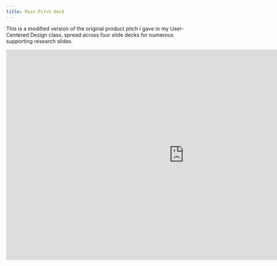 ```yaml
---
title: Main Pitch Deck
---
```


This is a modified version of the original product pitch I gave in my User-Centered Design class, spread across four slide decks for numerous supporting research slides. 

<iframe src="https://docs.google.com/presentation/d/e/2PACX-1vSbo0Uc8H_Yddcpd5j18f3Isq6VuoHtQzZ_qPmakHWGvBSMl5TLZpZouZadWsm0M9T7WiJKsT2VQYE7/embed?start=false&amp;loop=false&amp;delayms=3000" frameborder="0" width="960" height="569" allowfullscreen="true" mozallowfullscreen="true" webkitallowfullscreen="true"></iframe>